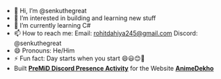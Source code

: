 - 👋 Hi, I’m @senkuthegreat
- 👀 I’m interested in building and learning new stuff
- 🌱 I’m currently learning C#
- 📫 How to reach me: 
      Email: rohitdahiya245@gmail.com
      Discord: @senkuthegreat
- 😄 Pronouns: He/Him
- ⚡ Fun fact: Day starts when you start 😄😃😊🫨
- Built [**PreMiD Discord Presence Activity**](https://premid.app/store/presences/AnimeDekho) for the Website [**AnimeDekho**](https://animedekho.co/)
<!---
Krazywalaby/Krazywalaby is a ✨ special ✨ repository because its `README.md` (this file) appears on your GitHub profile.
You can click the Preview link to take a look at your changes.
--->
